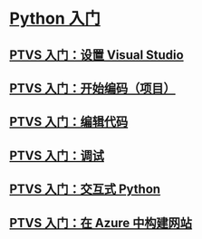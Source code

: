 # [Python 入门](getting-started-with-python.md)
## [PTVS 入门：设置 Visual Studio](getting-started-with-ptvs-setting-up-visual-studio.md)
## [PTVS 入门：开始编码（项目）](getting-started-with-ptvs-start-coding-projects.md)
## [PTVS 入门：编辑代码](getting-started-with-ptvs-editing-code.md)
## [PTVS 入门：调试](getting-started-with-ptvs-debugging.md)
## [PTVS 入门：交互式 Python](getting-started-with-ptvs-interactive-python.md)
## [PTVS 入门：在 Azure 中构建网站](getting-started-with-ptvs-building-a-website-in-azure.md)


<!--HONumber=Feb17_HO4-->


